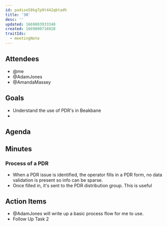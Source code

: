 ```yaml
---
id: pa4ise58kg7p9t442qbtadh
title: '30'
desc: ''
updated: 1669803933340
created: 1669800716928
traitIds:
  - meetingNote
---
```



## Attendees

- @me
- @AdamJones
- @AmandaMassey

## Goals

- Understand the use of PDR's in Beakbane
-

## Agenda
<!-- Agenda to be covered in the meeting -->

## Minutes

### Process of a PDR

- When a PDR issue is identified, the operator fills in a PDR form, no data validation is present so info can be sparse.
- Once filled in, it's sent to the PDR distribution group. This is useful

## Action Items
<!-- You can add any follow up items here. If they require more detail, you can use `Create Task Note` to create each follow up item as a separate note. -->

- @AdamJones will write up a basic process flow for me to use.
- Follow Up Task 2
